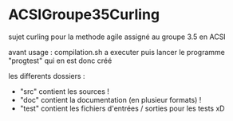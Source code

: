 ACSIGroupe35Curling
===================
 
 
sujet curling pour la methode agile assigné au groupe 3.5 en ACSI


avant usage : compilation.sh a executer
puis lancer le programme "progtest" qui en est donc créé
 
 
 
les differents dossiers :
- "src" contient les sources !
- "doc" contient la documentation (en plusieur formats) !
- "test" contient les fichiers d'entrées / sorties pour les tests xD


